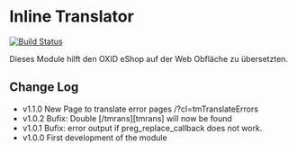 Inline Translator
=================

[![Build Status](https://travis-ci.org/TumTum/oxid-inline-translator.svg?branch=main)](https://travis-ci.org/TumTum/oxid-inline-translator)

Dieses Module hilft den OXID eShop auf der Web Obfläche zu übersetzten.

Change Log
----------
 - v1.1.0 New Page to translate error pages /?cl=tmTranslateErrors
 - v1.0.2 Bufix: Double [/tmrans][tmrans] will now be found
 - v1.0.1 Bufix: error output if preg_replace_callback does not work.
 - v1.0.0 First development of the module
